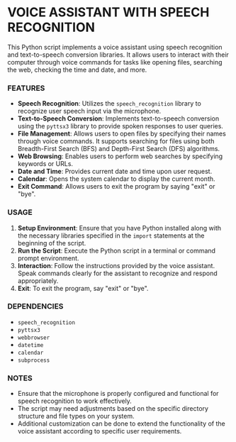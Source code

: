 # VOICE ASSISTANT WITH SPEECH RECOGNITION

This Python script implements a voice assistant using speech recognition and text-to-speech conversion libraries. It allows users to interact with their computer through voice commands for tasks like opening files, searching the web, checking the time and date, and more.

### FEATURES

- **Speech Recognition**: Utilizes the `speech_recognition` library to recognize user speech input via the microphone.
- **Text-to-Speech Conversion**: Implements text-to-speech conversion using the `pyttsx3` library to provide spoken responses to user queries.
- **File Management**: Allows users to open files by specifying their names through voice commands. It supports searching for files using both Breadth-First Search (BFS) and Depth-First Search (DFS) algorithms.
- **Web Browsing**: Enables users to perform web searches by specifying keywords or URLs.
- **Date and Time**: Provides current date and time upon user request.
- **Calendar**: Opens the system calendar to display the current month.
- **Exit Command**: Allows users to exit the program by saying "exit" or "bye".

### USAGE

1. **Setup Environment**: Ensure that you have Python installed along with the necessary libraries specified in the `import` statements at the beginning of the script.
2. **Run the Script**: Execute the Python script in a terminal or command prompt environment.
3. **Interaction**: Follow the instructions provided by the voice assistant. Speak commands clearly for the assistant to recognize and respond appropriately.
4. **Exit**: To exit the program, say "exit" or "bye".

### DEPENDENCIES

- `speech_recognition`
- `pyttsx3`
- `webbrowser`
- `datetime`
- `calendar`
- `subprocess`

### NOTES

- Ensure that the microphone is properly configured and functional for speech recognition to work effectively.
- The script may need adjustments based on the specific directory structure and file types on your system.
- Additional customization can be done to extend the functionality of the voice assistant according to specific user requirements.
